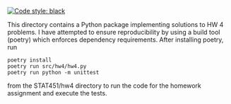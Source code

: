 [![Code style: black](https://img.shields.io/badge/code%20style-black-000000.svg)](https://github.com/psf/black)

This directory contains a Python package implementing solutions to HW 4 problems. I have attempted to ensure reproducibility by using a build tool (poetry) which enforces dependency requirements. After installing poetry, run
```
poetry install
poetry run src/hw4/hw4.py
poetry run python -m unittest
```
from the STAT451/hw4 directory to run the code for the homework assignment and execute the tests.
